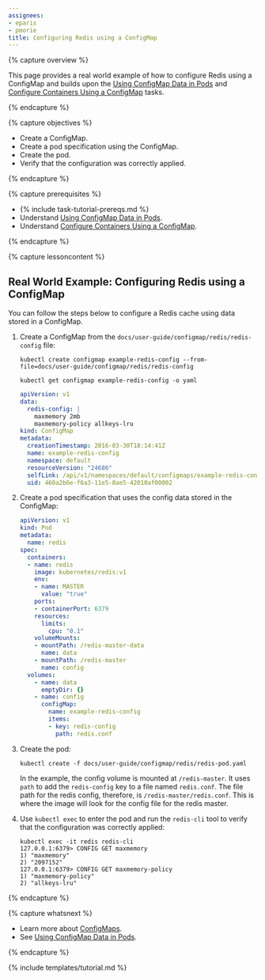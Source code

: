 ```yaml
---
assignees:
- eparis
- pmorie
title: Configuring Redis using a ConfigMap
---
```


{% capture overview %}

This page provides a real world example of how to configure Redis using a ConfigMap and builds upon the [Using ConfigMap Data in Pods](/docs/tasks/configure-pod-container/configure-pod-configmap/) and [Configure Containers Using a ConfigMap](/docs/tasks/configure-pod-container/configmap/) tasks. 

{% endcapture %}

{% capture objectives %}

* Create a ConfigMap.
* Create a pod specification using the ConfigMap.
* Create the pod.
* Verify that the configuration was correctly applied.

{% endcapture %}

{% capture prerequisites %}

* {% include task-tutorial-prereqs.md %}
* Understand [Using ConfigMap Data in Pods](/docs/tasks/configure-pod-container/configure-pod-configmap/).
* Understand [Configure Containers Using a ConfigMap](/docs/tasks/configure-pod-container/configmap/).

{% endcapture %}

{% capture lessoncontent %}


## Real World Example: Configuring Redis using a ConfigMap

You can follow the steps below to configure a Redis cache using data stored in a ConfigMap.

1. Create a ConfigMap from the `docs/user-guide/configmap/redis/redis-config` file:

   ```shell
   kubectl create configmap example-redis-config --from-file=docs/user-guide/configmap/redis/redis-config

   kubectl get configmap example-redis-config -o yaml
   ```

   ```yaml
   apiVersion: v1
   data:
     redis-config: |
       maxmemory 2mb
       maxmemory-policy allkeys-lru
   kind: ConfigMap
   metadata:
     creationTimestamp: 2016-03-30T18:14:41Z
     name: example-redis-config
     namespace: default
     resourceVersion: "24686"
     selfLink: /api/v1/namespaces/default/configmaps/example-redis-config
     uid: 460a2b6e-f6a3-11e5-8ae5-42010af00002
   ```

1. Create a pod specification that uses the config data stored in the ConfigMap:

   ```yaml
   apiVersion: v1
   kind: Pod
   metadata:
     name: redis
   spec:
     containers:
     - name: redis
       image: kubernetes/redis:v1
       env:
       - name: MASTER
         value: "true"
       ports:
       - containerPort: 6379
       resources:
         limits:
           cpu: "0.1"
       volumeMounts:
       - mountPath: /redis-master-data
         name: data
       - mountPath: /redis-master
         name: config
     volumes:
       - name: data
         emptyDir: {}
       - name: config
         configMap:
           name: example-redis-config
           items:
           - key: redis-config
             path: redis.conf
   ```
1. Create the pod:

   ```shell
   kubectl create -f docs/user-guide/configmap/redis/redis-pod.yaml
   ```

   In the example, the config volume is mounted at `/redis-master`.
   It uses `path` to add the `redis-config` key to a file named `redis.conf`.
   The file path for the redis config, therefore, is `/redis-master/redis.conf`.
   This is where the image will look for the config file for the redis master.

1. Use `kubectl exec` to enter the pod and run the `redis-cli` tool to verify that the configuration was correctly applied:

   ```shell
   kubectl exec -it redis redis-cli
   127.0.0.1:6379> CONFIG GET maxmemory
   1) "maxmemory"
   2) "2097152"
   127.0.0.1:6379> CONFIG GET maxmemory-policy
   1) "maxmemory-policy"
   2) "allkeys-lru"
   ```

{% endcapture %}

{% capture whatsnext %}

* Learn more about [ConfigMaps](/docs/tasks/configure-pod-container/configmap/).
* See [Using ConfigMap Data in Pods](/docs/tasks/configure-pod-container/configure-pod-configmap).

{% endcapture %}

{% include templates/tutorial.md %}
